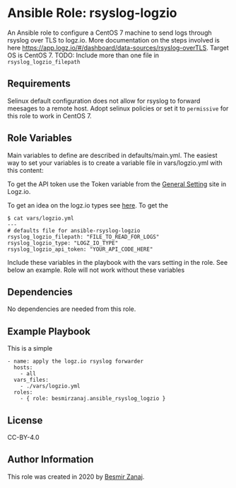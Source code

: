 Ansible Role: rsyslog-logzio
=========

An Ansible role to configure a CentOS 7 machine to send logs through rsyslog over TLS to logz.io. 
More documentation on the steps involved is here https://app.logz.io/#/dashboard/data-sources/rsyslog-overTLS.
Target OS is CentOS 7.
TODO: Include more than one file in ```rsyslog_logzio_filepath```

Requirements
------------

Selinux default configuration does not allow for rsyslog to forward meesages to a remote host. Adopt selinux policies or set it to ```permissive``` for this role to work in CentOS 7.

Role Variables
--------------

Main variables to define are described in defaults/main.yml. The easiest way to set your variables is to create a variable file in vars/logzio.yml with this content:

To get the API token use the Token variable from the [General Setting](https://app.logz.io/#/dashboard/settings/general) site in Logz.io.

To get an idea on the logz.io types see [here](https://support.logz.io/hc/en-us/articles/210205985-Which-log-types-are-preconfigured-on-the-Logz-io-platform-). 
To get the 

```
$ cat vars/logzio.yml
---
# defaults file for ansible-rsyslog-logzio
rsyslog_logzio_filepath: "FILE_TO_READ_FOR_LOGS"
rsyslog_logzio_type: "LOGZ_IO_TYPE"
rsyslog_logzio_api_token: "YOUR_API_CODE_HERE"
```

Include these variables in the playbook with the vars setting in the role. See below an example. Role will not work without these variables


Dependencies
------------

No dependencies are needed from this role.

Example Playbook
----------------

This is a simple 

```
- name: apply the logz.io rsyslog forwarder
  hosts:
    - all
  vars_files:
    - ./vars/logzio.yml
  roles:
    - { role: besmirzanaj.ansible_rsyslog_logzio } 
```

License
-------

CC-BY-4.0

Author Information
------------------

This role was created in 2020 by [Besmir Zanaj](https://www.cloudalbania.com).

